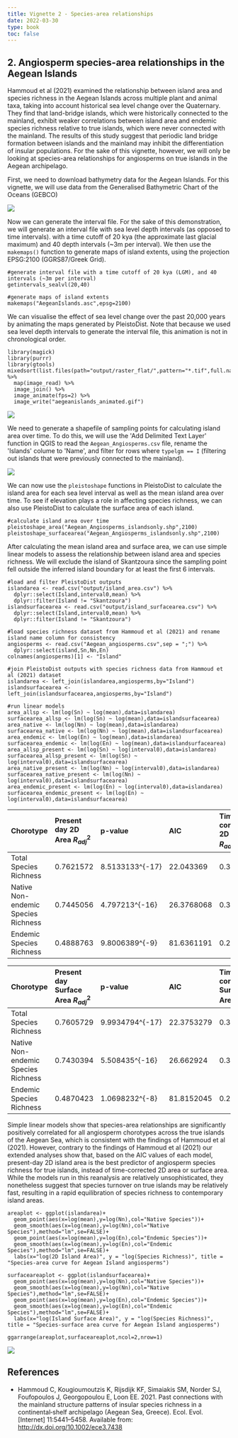 ```yaml
---
title: Vignette 2 - Species-area relationships
date: 2022-03-30
type: book
toc: false
---
```


## 2. Angiosperm species-area relationships in the Aegean Islands

Hammoud et al (2021) examined the relationship between island area and species richness in the Aegean Islands across multiple plant and animal taxa, taking into account historical sea level change over the Quaternary. They find that land-bridge islands, which were historically connected to the mainland, exhibit weaker correlations between island area and endemic species richness relative to true islands, which were never connected with the mainland. The results of this study suggest that periodic land bridge formation between islands and the mainland may inhibit the differentiation of insular populations. For the sake of this vignette, however, we will only be looking at species-area relationships for angiosperms on true islands in the Aegean archipelago. 

First, we need to download bathymetry data for the Aegean Islands. For this vignette, we will use data from the Generalised Bathymetric Chart of the Oceans (GEBCO)

![](/pleistodist/AegeanSea_GEBCO.png)

Now we can generate the interval file. For the sake of this demonstration, we will generate an interval file with sea level depth intervals (as opposed to time intervals). with a time cutoff of 20 kya (the approximate last glacial maximum) and 40 depth intervals (~3m per interval). We then use the `makemaps()` function to generate maps of island extents, using the projection EPSG:2100 (GGRS87/Greek Grid). 

```{r message=FALSE, warning=FALSE,eval=FALSE}
#generate interval file with a time cutoff of 20 kya (LGM), and 40 intervals (~3m per interval)
getintervals_sealvl(20,40)

#generate maps of island extents
makemaps("AegeanIslands.asc",epsg=2100)
```

We can visualise the effect of sea level change over the past 20,000 years by animating the maps generated by PleistoDist. Note that because we used sea level depth intervals to generate the interval file, this animation is not in chronological order. 

```{r message=FALSE,warning=FALSE,eval=FALSE}
library(magick)
library(purrr)
library(gtools)
mixedsort(list.files(path="output/raster_flat/",pattern="*.tif",full.names=T)) %>% 
  map(image_read) %>% 
  image_join() %>% 
  image_animate(fps=2) %>% 
  image_write("aegeanislands_animated.gif")
```

![](/pleistodist/aegeanislands_animated.gif)

We need to generate a shapefile of sampling points for calculating island area over time. To do this, we will use the 'Add Delimited Text Layer' function in QGIS to read the `Aegean_Angiosperms.csv` file, rename the 'Islands' colume to 'Name', and filter for rows where `typelgm == I` (filtering out islands that were previously connected to the mainland). 

![](/pleistodist/QGIS_points.png)

We can now use the `pleistoshape` functions in PleistoDist to calculate the island area for each sea level interval as well as the mean island area over time. To see if elevation plays a role in affecting species richness, we can also use PleistoDist to calculate the surface area of each island. 

```{r message = FALSE, warning = FALSE, eval=FALSE}
#calculate island area over time
pleistoshape_area("Aegean_Angiosperms_islandsonly.shp",2100)
pleistoshape_surfacearea("Aegean_Angiosperms_islandsonly.shp",2100)
```

After calculating the mean island area and surface area, we can use simple linear models to assess the relationship between island area and species richness. We will exclude the island of Skantzoura since the sampling point fell outside the inferred island boundary for at least the first 6 intervals. 

```{r message=FALSE,warning=FALSE}
#load and filter PleistoDist outputs
islandarea <- read.csv("output/island_area.csv") %>%
  dplyr::select(Island,interval0,mean) %>%
  dplyr::filter(Island != "Skantzoura")
islandsurfacearea <- read.csv("output/island_surfacearea.csv") %>%
  dplyr::select(Island,interval0,mean) %>%
  dplyr::filter(Island != "Skantzoura")

#load species richness dataset from Hammoud et al (2021) and rename island name column for consistency
angiosperms <- read.csv("Aegean_angiosperms.csv",sep = ";") %>%
  dplyr::select(island,Sn,Nn,En)
colnames(angiosperms)[1] <- "Island"

#join PleistoDist outputs with species richness data from Hammoud et al (2021) dataset
islandarea <- left_join(islandarea,angiosperms,by="Island")
islandsurfacearea <- left_join(islandsurfacearea,angiosperms,by="Island")

#run linear models
area_allsp <- lm(log(Sn) ~ log(mean),data=islandarea)
surfacearea_allsp <- lm(log(Sn) ~ log(mean),data=islandsurfacearea)
area_native <- lm(log(Nn) ~ log(mean),data=islandarea)
surfacearea_native <- lm(log(Nn) ~ log(mean),data=islandsurfacearea)
area_endemic <- lm(log(En) ~ log(mean),data=islandarea)
surfacearea_endemic <- lm(log(En) ~ log(mean),data=islandsurfacearea)
area_allsp_present <- lm(log(Sn) ~ log(interval0),data=islandarea)
surfacearea_allsp_present <- lm(log(Sn) ~ log(interval0),data=islandsurfacearea)
area_native_present <- lm(log(Nn) ~ log(interval0),data=islandarea)
surfacearea_native_present <- lm(log(Nn) ~ log(interval0),data=islandsurfacearea)
area_endemic_present <- lm(log(En) ~ log(interval0),data=islandarea)
surfacearea_endemic_present <- lm(log(En) ~ log(interval0),data=islandsurfacearea)
```

| Chorotype | Present day 2D Area $R^2_{adj}$ | p-value | AIC | Time-corrected 2D Area $R^2_{adj}$ | p-value | AIC |
|:--------------------|:----------------|:------------|:------------|:----------------|:------------|:-----------------|
Total Species Richness | 0.7621572 | 8.5133133^{-17} | 22.043369 | 0.3917022 | 7.0415557^{-7} | 68.9961019
Native Non-endemic Species Richness | 0.7445056 | 4.797213^{-16} | 26.3768068 | 0.3873976 | 8.3800519^{-7} | 70.1025982
Endemic Species Richness | 0.4888763 | 9.8006389^{-9} | 81.6361191 | 0.2662759 | 7.4543655^{-5} | 99.7121938

| Chorotype | Present day Surface Area $R^2_{adj}$ | p-value | AIC | Time-corrected Surface Area $R^2_{adj}$ | p-value | AIC |
|:--------------------|:----------------|:------------|:------------|:----------------|:------------|:-----------------|
Total Species Richness | 0.7605729 | 9.9934794^{-17} | 22.3753279 | 0.392509 | 6.8147118^{-7} | 68.9297401
Native Non-endemic Species Richness | 0.7430394 | 5.508435^{-16} | 26.662924 | 0.3882024 | 8.1124869^{-7} | 70.0368659
Endemic Species Richness | 0.4870423 | 1.0698232^{-8} | 81.8152045 | 0.2665386 | 7.3875836^{-5} | 99.6942878

Simple linear models show that species-area relationships are significantly positively correlated for all angiosperm chorotypes across the true islands of the Aegean Sea, which is consistent with the findings of Hammoud et al (2021). However, contrary to the findings of Hammoud et al (2021) our extended analyses show that, based on the AIC values of each model, present-day 2D island area is the best predictor of angiosperm species richness for true islands, instead of time-corrected 2D area or surface area. While the models run in this reanalysis are relatively unsophisticated, they nonetheless suggest that species turnover on true islands may be relatively fast, resulting in a rapid equilibration of species richness to contemporary island areas. 

```{r message=FALSE,warning=FALSE,eval=FALSE}
areaplot <- ggplot(islandarea)+
  geom_point(aes(x=log(mean),y=log(Nn),col="Native Species"))+
  geom_smooth(aes(x=log(mean),y=log(Nn),col="Native Species"),method="lm",se=FALSE)+
  geom_point(aes(x=log(mean),y=log(En),col="Endemic Species"))+
  geom_smooth(aes(x=log(mean),y=log(En),col="Endemic Species"),method="lm",se=FALSE)+
  labs(x="log(2D Island Area)", y = "log(Species Richness)", title = "Species-area curve for Aegean Island angiosperms")

surfaceareaplot <- ggplot(islandsurfacearea)+
  geom_point(aes(x=log(mean),y=log(Nn),col="Native Species"))+
  geom_smooth(aes(x=log(mean),y=log(Nn),col="Native Species"),method="lm",se=FALSE)+
  geom_point(aes(x=log(mean),y=log(En),col="Endemic Species"))+
  geom_smooth(aes(x=log(mean),y=log(En),col="Endemic Species"),method="lm",se=FALSE)+
  labs(x="log(Island Surface Area)", y = "log(Species Richness)", title = "Species-surface area curve for Aegean Island angiosperms")

ggarrange(areaplot,surfaceareaplot,ncol=2,nrow=1)
```

![](/pleistodist/speciesareacurves.png)

## References

* Hammoud C, Kougioumoutzis K, Rijsdijk KF, Simaiakis SM, Norder SJ, Foufopoulos J, Georgopoulou E, Loon EE. 2021. Past connections with the mainland structure patterns of insular species richness in a continental‐shelf archipelago (Aegean Sea, Greece). Ecol. Evol. [Internet] 11:5441–5458. Available from: http://dx.doi.org/10.1002/ece3.7438